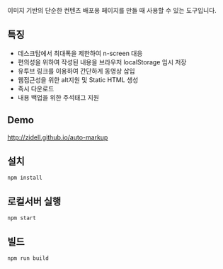 이미지 기반의 단순한 컨텐츠 배포용 페이지를 만들 때 사용할 수 있는 도구입니다.

## 특징

- 데스크탑에서 최대폭을 제한하여 n-screen 대응
- 편의성을 위하여 작성된 내용을 브라우저 localStorage 임시 저장
- 유투브 링크를 이용하여 간단하게 동영상 삽입
- 웹접근성을 위한 alt지원 및 Static HTML 생성
- 즉시 다운로드
- 내용 백업을 위한 주석태그 지원

## Demo

http://zidell.github.io/auto-markup


## 설치

```
npm install
```

## 로컬서버 실행

```
npm start
```

## 빌드

```
npm run build
```
